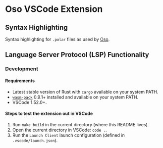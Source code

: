 # Oso VSCode Extension

## Syntax Highlighting

Syntax highlighting for `.polar` files as used by [Oso](https://www.osohq.com).

## Language Server Protocol (LSP) Functionality

### Development

#### Requirements

- Latest stable version of Rust with `cargo` available on your system PATH.
- [`wasm-pack`][wasm-pack] 0.9.1+ installed and available on your system PATH.
- VSCode 1.52.0+.

#### Steps to test the extension out in VSCode

1. Run `make build` in the current directory (where this README lives).
2. Open the current directory in VSCode: `code .`.
3. Run the `Launch Client` launch configuration (defined in
   `.vscode/launch.json`).

[wasm-pack]: https://rustwasm.github.io/wasm-pack/installer/
